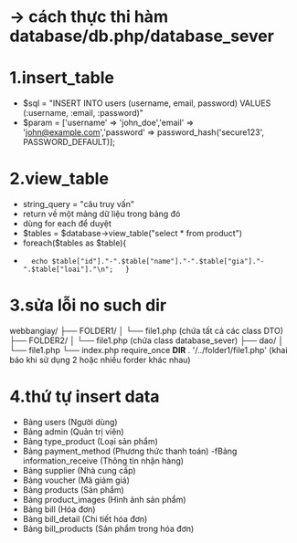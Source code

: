 
# -> cách thực thi hàm database/db.php/database_sever
# 1.insert_table
- $sql = "INSERT INTO users (username, email, password) VALUES (:username, :email, :password)"
- $param = ['username' => 'john_doe','email' => 'john@example.com','password' => password_hash('secure123', PASSWORD_DEFAULT)];
# 2.view_table
- string_query = "câu truy vấn"
- return về một mảng dữ liệu trong bảng đó
- dùng for each để duyệt
- $tables = $database->view_table("select * from product")
-    foreach($tables as $table){
-       echo $table["id"]."-".$table["name"]."-".$table["gia"]."-".$table["loai"]."\n";   }
# 3.sửa lỗi no such dir
webbangiay/
├── FOLDER1/
│   └── file1.php (chứa tất cả các class DTO)
├── FOLDER2/
│   └── file1.php (chứa class database_sever)
├── dao/
│   └── file1.php
└── index.php
require_once __DIR__ . '/../folder1/file1.php'
(khai báo khi sử dụng 2 hoặc nhiều forder khác nhau)
# 4.thứ tự insert data
- Bảng users (Người dùng)
- Bảng admin (Quản trị viên)
- Bảng type_product (Loại sản phẩm)
- Bảng payment_method (Phương thức thanh toán)
-fBảng information_receive (Thông tin nhận hàng)
- Bảng supplier (Nhà cung cấp)
- Bảng voucher (Mã giảm giá)
- Bảng products (Sản phẩm)
- Bảng product_images (Hình ảnh sản phẩm)
- Bảng bill (Hóa đơn)
- Bảng bill_detail (Chi tiết hóa đơn)
- Bảng bill_products (Sản phẩm trong hóa đơn)